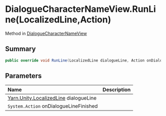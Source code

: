 # DialogueCharacterNameView.RunLine(LocalizedLine,Action)

Method in [DialogueCharacterNameView](/api/csharp/yarn.unity.dialoguecharacternameview.md)

## Summary



```csharp
public override void RunLine(LocalizedLine dialogueLine, Action onDialogueLineFinished)
```

## Parameters

|Name|Description|
|:---|:---|
|[Yarn.Unity.LocalizedLine](/api/csharp/yarn.unity.localizedline.md) dialogueLine||
|`System.Action` onDialogueLineFinished||

